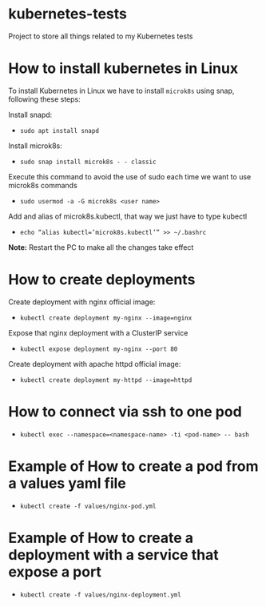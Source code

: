 # kubernetes-tests
Project to store all things related to my Kubernetes tests

# How to install kubernetes in Linux
To install Kubernetes in Linux we have to install `microk8s` using snap, following these steps:

Install snapd:
- `sudo apt install snapd`

Install microk8s:
- `sudo snap install microk8s - - classic`

Execute this command to avoid the use of sudo each time we want to use microk8s commands
- `sudo usermod -a -G microk8s <user name>`

Add and alias of microk8s.kubectl, that way we just have to type kubectl
- `echo “alias kubectl=’microk8s.kubectl’” >> ~/.bashrc`

**Note:** Restart the PC to make all the changes take effect

# How to create deployments
Create deployment with nginx official image:
- `kubectl create deployment my-nginx --image=nginx`

Expose that nginx deployment with a ClusterIP service
- `kubectl expose deployment my-nginx --port 80`

Create deployment with apache httpd official image:
- `kubectl create deployment my-httpd --image=httpd`

# How to connect via ssh to one pod
- `kubectl exec --namespace=<namespace-name> -ti <pod-name> -- bash`

# Example of How to create a pod from a values yaml file
- `kubectl create -f values/nginx-pod.yml`

# Example of How to create a deployment with a service that expose a port
- `kubectl create -f values/nginx-deployment.yml`